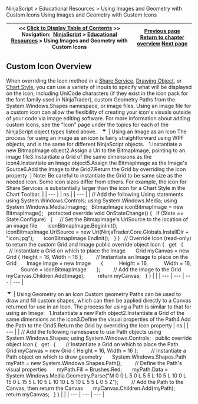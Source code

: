 ﻿
NinjaScript > Educational Resources > Using Images and Geometry with Custom Icons
Using Images and Geometry with Custom Icons

| << [Click to Display Table of Contents](using_images_and_geometry_with_custom_icons.md) >> **Navigation:**     [NinjaScript](ninjascript.md) > [Educational Resources](educational_resources.md) > Using Images and Geometry with Custom Icons | [Previous page](using_historical_bid_ask_serie.md) [Return to chapter overview](educational_resources.md) [Next page](using_sharpdx_for_custom_chart_rendering.md) |
| --- | --- |
## Custom Icon Overview
When overriding the Icon method in a [Share Service](share_service.md), [Drawing Object](drawing_tools.md), or [Chart Style](chart_style.md), you can use a variety of inputs to specify what will be displayed on the icon, including UniCode characters (if they exist in the icon pack for the font family used in NinjaTrader), custom Geometry Paths from the System.Windows.Shapes namespace, or image files. Using an image file for a custom icon can allow the flexibility of creating your icon's visuals outside of your code via image editing software. For more information about adding custom Icons, see the "Icon" page under the topics for each of the NinjaScript object types listed above.
 
![tog_minus](tog_minus.gif)
| Using an Image as an Icon The process for using an image as an icon is fairly straightforward using WPF objects, and is the same for different NinjaScript objects.   1.Instantiate a new BitmapImage object2.Assign a Uri to the BitmapImage, pointing to an image file3.Instantiate a Grid of the same dimensions as the icon4.Instantiate an Image object5.Assign the BitmapImage as the Image's Source6.Add the Image to the Grid7.Return the Grid by overriding the Icon property    | Note: Be careful to instantiate the Grid to be same size as the needed icon. Some icon sizes differ from others. For example, the icon for Share Services is substantially larger than the icon for a Chart Style in the Chart Toolbar. | | --- |
| ns |
| --- |
| // Add the following Using statements using System.Windows.Controls; using System.Windows.Media; using System.Windows.Media.Imaging;   BitmapImage iconBitmapImage = new BitmapImage();   protected override void OnStateChange() {    if (State == State.Configure)    {      // Set the BitmapImage's UriSource to the location of an image file        iconBitmapImage.BeginInit();        iconBitmapImage.UriSource = new Uri(NinjaTrader.Core.Globals.InstallDir + "icon.jpg");        iconBitmapImage.EndInit();    } }   // Override Icon (read-only) to return the custom Grid and Image public override object Icon {    get    {        // Instantiate a Grid on which to place the image        Grid myCanvas = new Grid { Height = 16, Width = 16 };          // Instantiate an Image to place on the Grid        Image image = new Image        {            Height = 16,            Width = 16,            Source = iconBitmapImage        };          // Add the image to the Grid        myCanvas.Children.Add(image);          return myCanvas;    } } | |
| --- | --- | --- | --- |

![tog_minus](tog_minus.gif)
| Using Geometry on an Icon Custom geometry Paths can be used to draw and fill custom shapes, which can then be applied directly to a Canvas returned for use in an Icon. The process for using a Path is similar to that for using an Image:   1.Instantiate a new Path object2.Instantiate a Grid of the same dimensions as the icon3.Define the visual properties of the Path4.Add the Path to the Grid5.Return the Grid by overriding the Icon property
| ns |
| --- |
| // Add the following namespace to use Path objects using System.Windows.Shapes; using System.Windows.Controls;   public override object Icon {    get    {        // Instantiate a Grid on which to place the Path        Grid myCanvas = new Grid { Height = 16, Width = 16 };          // Instantiate a Path object on which to draw geometry        System.Windows.Shapes.Path myPath = new System.Windows.Shapes.Path();          // Define the Path's visual properties        myPath.Fill = Brushes.Red;        myPath.Data = System.Windows.Media.Geometry.Parse("M 0 0 L 5 0 L 5 5 L 10 5 L 10 0 L 15 0 L 15 5 L 10 5 L 10 10 L 5 10 L 5 5 L 0 5 Z");          // Add the Path to the Canvas, then return the Canvas        myCanvas.Children.Add(myPath);        return myCanvas;    } } | |
| --- | --- | --- |

 

